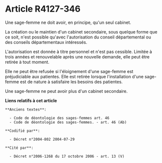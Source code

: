 # Article R4127-346

Une sage-femme ne doit avoir, en principe, qu'un seul cabinet.

La création ou le maintien d'un cabinet secondaire, sous quelque forme que ce soit, n'est possible qu'avec l'autorisation du
conseil départemental ou des conseils départementaux intéressés.

L'autorisation est donnée à titre personnel et n'est pas cessible. Limitée à trois années et renouvelable après une nouvelle
demande, elle peut être retirée à tout moment.

Elle ne peut être refusée si l'éloignement d'une sage-femme est préjudiciable aux patientes. Elle est retirée lorsque
l'installation d'une sage-femme est de nature à satisfaire les besoins des patientes.

Une sage-femme ne peut avoir plus d'un cabinet secondaire.

**Liens relatifs à cet article**

	**Anciens textes**:

	  - Code de déontologie des sages-femmes art. 46
	  - Code de déontologie des sages-femmes. - art. 46 (Ab)

	**Codifié par**:

	  - Décret n°2004-802 2004-07-29

	**Cité par**:

	  - Décret n°2006-1268 du 17 octobre 2006 - art. 13 (V)
